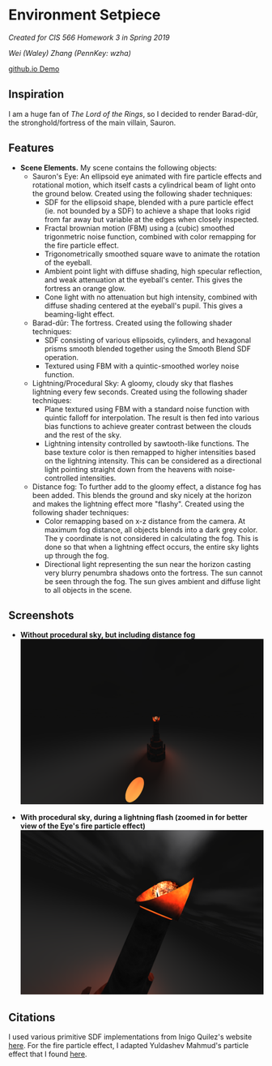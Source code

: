 # Environment Setpiece
_Created for CIS 566 Homework 3 in Spring 2019_

_Wei (Waley) Zhang (PennKey: wzha)_

[github.io Demo](https://greedyai.github.io/environment-setpiece/)

## Inspiration
I am a huge fan of _The Lord of the Rings_, so I decided to render Barad-dûr, the stronghold/fortress of the main villain, Sauron.

## Features
- __Scene Elements.__ My scene contains the following objects:
  - Sauron's Eye: An ellipsoid eye animated with fire particle effects and rotational motion, which itself casts a cylindrical beam of light onto the ground below. Created using the following shader techniques:
    - SDF for the ellipsoid shape, blended with a pure particle effect (ie. not bounded by a SDF) to achieve a shape that looks rigid from far away but variable at the edges when closely inspected.
    - Fractal brownian motion (FBM) using a (cubic) smoothed trigonmetric noise function, combined with color remapping for the fire particle effect.
    - Trigonometrically smoothed square wave to animate the rotation of the eyeball.
    - Ambient point light with diffuse shading, high specular reflection, and weak attenuation at the eyeball's center. This gives the fortress an orange glow.
    - Cone light with no attenuation but high intensity, combined with diffuse shading centered at the eyeball's pupil. This gives a beaming-light effect.
  - Barad-dûr: The fortress. Created using the following shader techniques:
    - SDF consisting of various ellipsoids, cylinders, and hexagonal prisms smooth blended together using the Smooth Blend SDF operation.
    - Textured using FBM with a quintic-smoothed worley noise function.
  - Lightning/Procedural Sky: A gloomy, cloudy sky that flashes lightning every few seconds. Created using the following shader techniques:
    - Plane textured using FBM with a standard noise function with quintic falloff for interpolation. The result is then fed into various bias functions to achieve greater contrast between the clouds and the rest of the sky.
    - Lightning intensity controlled by sawtooth-like functions. The base texture color is then remapped to higher intensities based on the lightning intensity. This can be considered as a directional light pointing straight down from the heavens with noise-controlled intensities.
  - Distance fog: To further add to the gloomy effect, a distance fog has been added. This blends the ground and sky nicely at the horizon and makes the lightning effect more "flashy". Created using the following shader techniques:
    - Color remapping based on x-z distance from the camera. At maximum fog distance, all objects blends into a dark grey color. The y coordinate is not considered in calculating the fog. This is done so that when a lightning effect occurs, the entire sky lights up through the fog.
    - Directional light representing the sun near the horizon casting very blurry penumbra shadows onto the fortress. The sun cannot be seen through the fog. The sun gives ambient and diffuse light to all objects in the scene.

## Screenshots
- __Without procedural sky, but including distance fog__
![](images/without_lightning.PNG)

- __With procedural sky, during a lightning flash (zoomed in for better view of the Eye's fire particle effect)__
![](images/with_lightning.PNG)

## Citations
I used various primitive SDF implementations from Inigo Quilez's website [here](http://iquilezles.org/www/articles/distfunctions/distfunctions.htm). For the fire particle effect, I adapted Yuldashev Mahmud's particle effect that I found [here](http://glslsandbox.com/e#41282.0).
